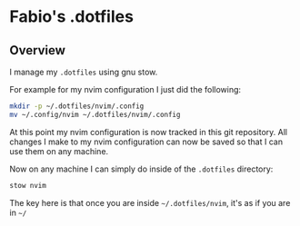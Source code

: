 # Fabio's .dotfiles

## Overview
I manage my `.dotfiles` using gnu stow.

For example for my nvim configuration I just did the following:


```sh
mkdir -p ~/.dotfiles/nvim/.config
mv ~/.config/nvim ~/.dotfiles/nvim/.config
```

At this point my nvim configuration is now tracked in this git repository. All changes I make to my nvim configuration can now
be saved so that I can use them on any machine.

Now on any machine I can simply do inside of the `.dotfiles` directory:

```sh
stow nvim
```

The key here is that once you are inside `~/.dotfiles/nvim`, it's as if you are in `~/`
